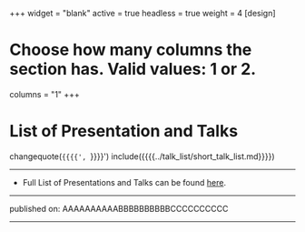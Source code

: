 +++
widget = "blank"
active = true
headless = true
weight = 4
[design]
  # Choose how many columns the section has. Valid values: 1 or 2.
  columns = "1"
+++

# List of Presentation and Talks

changequote(`{{{{', `}}}}')
include({{{{../talk_list/short_talk_list.md}}}})

----------

* Full List of Presentations and Talks can be found [here](https://github.com/gutsche/ForThePublic/raw/master/talk_list/talk_list.pdf).

----------

published on: AAAAAAAAAABBBBBBBBBBCCCCCCCCCC

----------
